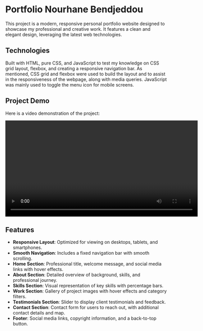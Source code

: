 # Portfolio Nourhane Bendjeddou

This project is a modern, responsive personal portfolio website designed to showcase my professional and creative work. It features a clean and elegant design, leveraging the latest web technologies.

## Technologies

Built with HTML, pure CSS, and JavaScript to test my knowledge on CSS grid layout, flexbox, and creating a responsive navigation bar. As mentioned, CSS grid and flexbox were used to build the layout and to assist in the responsiveness of the webpage, along with media queries. JavaScript was mainly used to toggle the menu icon for mobile screens.

## Project Demo

Here is a video demonstration of the project:

<video width="600" controls>
![screen-gif](./video-to-gif-converter.gif) 
</video>

## Features

- **Responsive Layout**: Optimized for viewing on desktops, tablets, and smartphones.
- **Smooth Navigation**: Includes a fixed navigation bar with smooth scrolling.
- **Home Section**: Professional title, welcome message, and social media links with hover effects.
- **About Section**: Detailed overview of background, skills, and professional journey.
- **Skills Section**: Visual representation of key skills with percentage bars.
- **Work Section**: Gallery of project images with hover effects and category filters.
- **Testimonials Section**: Slider to display client testimonials and feedback.
- **Contact Section**: Contact form for users to reach out, with additional contact details and map.
- **Footer**: Social media links, copyright information, and a back-to-top button.

